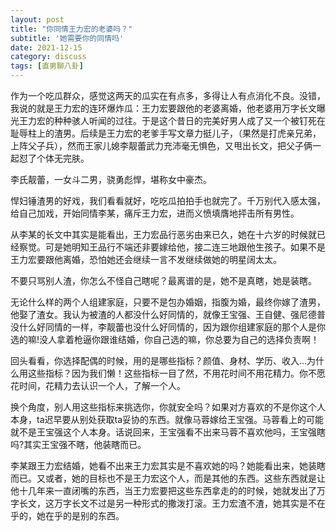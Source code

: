 ```yaml
---
layout: post
title: "你同情王力宏的老婆吗？"
subtitle: '她需要你的同情吗'
date: 2021-12-15
category: discuss
tags: [直男聊八卦]
---
```


作为一个吃瓜群众，感觉这两天的瓜实在有点多，多得让人有点消化不良。没错，我说的就是王力宏的连环爆炸瓜：王力宏要跟他的老婆离婚，他老婆用万字长文曝光王力宏的种种骇人听闻的过往。于是这个昔日的完美好男人成了又一个被钉死在耻辱柱上的渣男。后续是王力宏的老爹手写文章力挺儿子，（果然是打虎亲兄弟，上阵父子兵），然而王家儿媳李靓蕾武力充沛毫无惧色，又甩出长文，把父子俩一起怼了个体无完肤。

李氏靓蕾，一女斗二男，骁勇彪悍，堪称女中豪杰。

悍妇锤渣男的好戏，我们看看就好，吃吃瓜拍拍手也就完了。千万别代入感太强，给自己加戏，开始同情李某，痛斥王力宏，进而义愤填膺地抨击所有男性。

从李某的长文中其实是能看出，王力宏品行恶劣由来已久，她在十六岁的时候就已经察觉。可是她明知王品行不端还非要嫁给他，接二连三地跟他生孩子。如果不是王力宏要跟他离婚，恐怕她还会继续一言不发继续做她的明星阔太太。

不要只骂别人渣，你怎么不怪自己瞎呢？最离谱的是，她不是真瞎，她是装瞎。

无论什么样的两个人组建家庭，只要不是包办婚姻，指腹为婚，最终你嫁了渣男，他娶了渣女。我认为被渣的人都没什么好同情的，就像王宝强、王自健、强尼德普没什么好同情的一样，李靓蕾也没什么好同情的，因为跟你组建家庭的那个人是你选的嘛!没人拿着枪逼你跟谁结婚，你自己选的嘛，你总要为自己的选择负责啊！

回头看看，你选择配偶的时候，用的是哪些指标？颜值、身材、学历、收入...为什么用这些指标？因为我们懒！这些指标一目了然，不用花时间不用花精力。你不愿花时间，花精力去认识一个人，了解一个人。

换个角度，别人用这些指标来挑选你，你就安全吗？如果对方喜欢的不是你这个人本身，ta迟早要从别处获取ta妥协的东西。就像马蓉嫁给王宝强。马蓉看上的可能就不是王宝强这个人本身。话说回来，王宝强看不出来马蓉不喜欢他吗，王宝强瞎吗?其实王宝强不瞎，他装瞎而已。

李某跟王力宏结婚，她看不出来王力宏其实是不喜欢她的吗？她能看出来，她装瞎而已。又或者，她的目标也不是王力宏这个人，而是其他的东西。这些东西就是让他十几年来一直闭嘴的东西，当王力宏要把这些东西拿走的的时候，她就发出了万字长文，这万字长文不过是另一种形式的撒泼打滚。王力宏渣不渣，她其实是不在乎的，她在乎的是别的东西。
